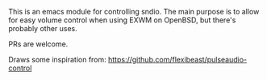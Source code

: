 This is an emacs module for controlling sndio. The main purpose is to 
allow for easy volume control when using EXWM on OpenBSD, but there's
probably other uses.

PRs are welcome.

Draws some inspiration from: https://github.com/flexibeast/pulseaudio-control

